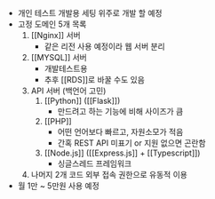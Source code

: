 - 개인 테스트 개발용 세팅 위주로 개발 할 예정
- 고정 도메인 5개 목록
	1. [[Nginx]] 서버
		* 같은 리전 사용 예정이라 웹 서버 분리
	2. [[MYSQL]] 서버
		* 개발테스트용
		* 추후 [[RDS]]로 바꿀 수도 있음
	3. API 서버 (백언어 고민)
		1. [[Python]] ([[Flask]])
			* 만드려고 하는 기능에 비해 사이즈가 큼
		2. [[PHP]]
			* 어떤 언어보다 빠르고, 자원소모가 적음
			* 간혹 REST API 미표기 or 지원 없으면 곤란함
		3. [[Node.js]] ([[Express.js]] + [[Typescript]])
			* 싱글스레드 프레임워크
	 1. 나머지 2개 코드 외부 접속 권한으로 유동적 이용
- 월 1만 ~ 5만원 사용 예정